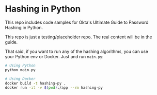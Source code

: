 # Hashing in Python
This repo includes code samples for Okta's Ultimate Guide to Password Hashing in Python.

This repo is just a testing/placeholder repo. The real content will be in the guide.

That said, if you want to run any of the hashing algorithms, you can use your Python env or Docker. Just and run 
`main.py`:

```bash
# Using Python
python main.py

# Using Docker
docker build -t hashing-py .
docker run -it -v $(pwd):/app --rm hashing-py
```
